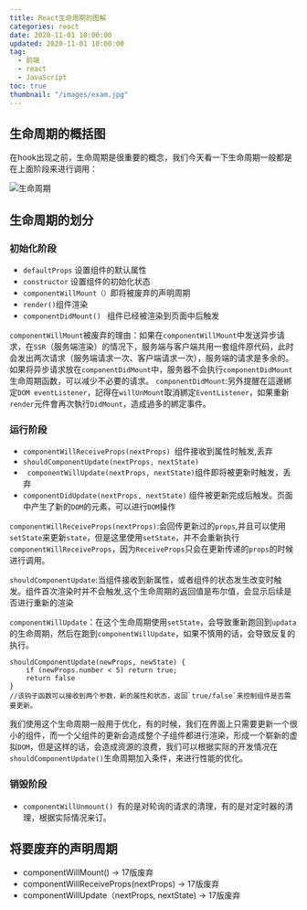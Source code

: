 ```yaml
---
title: React生命周期的图解
categories: react
date: 2020-11-01 10:00:00
updated: 2020-11-01 10:00:00
tag:
  - 前端
  - react
  - JavaScript
toc: true
thumbnail: "/images/exam.jpg"
---
```

## 生命周期的概括图

在hook出现之前，生命周期是很重要的概念，我们今天看一下生命周期一般都是在上面阶段来进行调用：

<!--more-->

![生命周期](/images/1.png)

## 生命周期的划分
### 初始化阶段
- `defaultProps` 设置组件的默认属性
- `constructor` 设置组件的初始化状态
- `componentWillMount（）`即将被废弃的声明周期
- `render()`组件渲染
- `componentDidMount() `  组件已经被渲染到页面中后触发

`componentWillMount`被废弃的理由：如果在`componentWillMount`中发送异步请求，在`SSR`（服务端渲染）的情况下，服务端与客户端共用一套组件原代码，此时会发出两次请求（服务端请求一次、客户端请求一次），服务端的请求是多余的。如果将异步请求放在`componentDidMount`中，服务器不会执行`componentDidMount`生命周期函数，可以减少不必要的请求。
`componentDidMount`:另外提醒在這邊綁定`DOM eventListener`，記得在`willUnMount`取消綁定`EventListener`，如果重新`render`元件會再次執行`DidMount`，造成過多的綁定事件。

### 运行阶段
- `componentWillReceiveProps(nextProps) `组件接收到属性时触发,丢弃
- `shouldComponentUpdate(nextProps, nextState)`
- ` componentWillUpdate(nextProps, nextState)`组件即将被更新时触发，丢弃
- `componentDidUpdate(nextProps, nextState)` 组件被更新完成后触发。页面中产生了新的`DOM`的元素，可以进行`DOM`操作

`componentWillReceiveProps(nextProps)`:会回传更新过的`props`,并且可以使用`setState`来更新`state`，但是这里使用`setState`，并不会重新执行`componentWillReceiveProps`，因为`ReceiveProps`只会在更新传递的`props`的时候进行调用。

`shouldComponentUpdate`:当组件接收到新属性，或者组件的状态发生改变时触发。组件首次渲染时并不会触发,这个生命周期的返回值是布尔值，会显示后续是否进行重新的渲染

`componentWillUpdate`：在这个生命周期使用`setState`，会导致重新跑回到`updata`的生命周期，然后在跑到`componentWillUpdate`，如果不慎用的话，会导致反复的执行。

```
shouldComponentUpdate(newProps, newState) {
    if (newProps.number < 5) return true;
    return false
}
//该钩子函数可以接收到两个参数，新的属性和状态，返回`true/false`来控制组件是否需要更新。
```
我们使用这个生命周期一般用于优化，有的时候，我们在界面上只需要更新一个很小的组件，而一个父组件的更新会造成整个子组件都进行渲染，形成一个崭新的虚拟`DOM`，但是这样的话，会造成资源的浪费，我们可以根据实际的开发情况在`shouldComponentUpdate()`生命周期加入条件，来进行性能的优化。
### 销毁阶段
- `componentWillUnmount() `有的是对轮询的请求的清理，有的是对定时器的清理，根据实际情况来订。

## 将要废弃的声明周期
- componentWillMount() -> 17版废弃
- componentWillReceiveProps(nextProps) -> 17版废弃
- componentWillUpdate（nextProps, nextState)  -> 17版废弃
